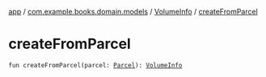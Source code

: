 [app](../../index.md) / [com.example.books.domain.models](../index.md) / [VolumeInfo](index.md) / [createFromParcel](./create-from-parcel.md)

# createFromParcel

`fun createFromParcel(parcel: `[`Parcel`](https://developer.android.com/reference/android/os/Parcel.html)`): `[`VolumeInfo`](index.md)